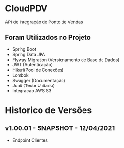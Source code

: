 # CloudPDV
API de Integração de Ponto de Vendas

## Foram Utilizados no Projeto 
 - Spring Boot
 - Spring Data JPA
 - Flyway Migration (Versionamento de Base de Dados)
 - JWT (Autenticação)
 - Hikari(Pool de Conexões)
 - Lombok
 - Swagger (Documentação)
 - Junit (Teste Unitario)
 - Integracao AWS S3


# Historico de Versões

## v1.00.01 - SNAPSHOT - 12/04/2021
 - Endpoint Clientes
